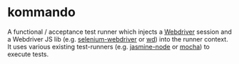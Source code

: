 # kommando

A functional / acceptance test runner which injects a [Webdriver](http://code.google.com/p/selenium/) session and 
a Webdriver JS lib (e.g. [selenium-webdriver](https://npmjs.org/package/selenium-webdriver) or [wd](https://npmjs.org/package/wd))
into the runner context. It uses various existing test-runners (e.g. [jasmine-node](https://npmjs.org/package/jasmine-node) or
[mocha](https://npmjs.org/package/mocha)) to execute tests.
